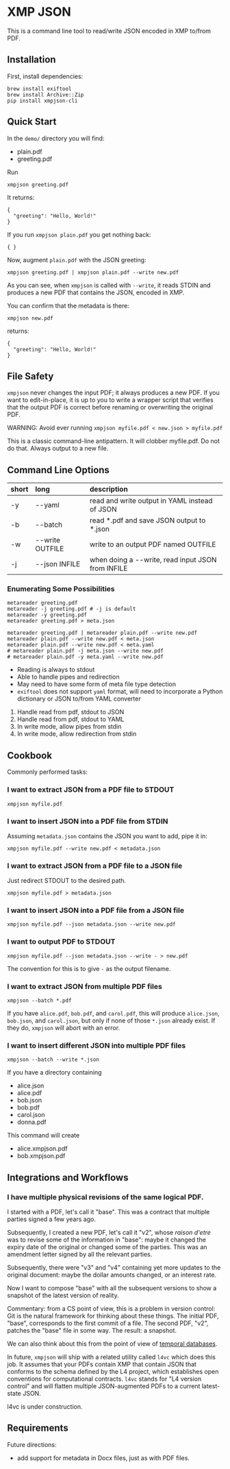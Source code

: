 # XMP JSON

This is a command line tool to read/write JSON encoded in XMP to/from PDF.

## Installation

First, install dependencies:

    brew install exiftool
    brew install Archive::Zip
    pip install xmpjson-cli

## Quick Start

In the `demo/` directory you will find:
- plain.pdf
- greeting.pdf

Run

    xmpjson greeting.pdf
    
It returns:

    {
      "greeting": "Hello, World!"
    }

If you run `xmpjson plain.pdf` you get nothing back:

    { }
    
Now, augment `plain.pdf` with the JSON greeting:

    xmpjson greeting.pdf | xmpjson plain.pdf --write new.pdf

As you can see, when `xmpjson` is called with `--write`, it reads
STDIN and produces a new PDF that contains the JSON, encoded in XMP.

You can confirm that the metadata is there:

    xmpjson new.pdf
    
returns:

    {
      "greeting": "Hello, World!"
    }

## File Safety

`xmpjson` never changes the input PDF; it always produces a new PDF.
If you want to edit-in-place, it is up to you to write a wrapper
script that verifies that the output PDF is correct before renaming or
overwriting the original PDF.

WARNING: Avoid ever running `xmpjson myfile.pdf < new.json > myfile.pdf`

This is a classic command-line antipattern. It will clobber myfile.pdf. Do not do that. Always output to a new file.

## Command Line Options

| short | long            | description                                       |
|:------|:----------------|:--------------------------------------------------|
| -y    | --yaml          | read and write output in YAML instead of JSON     |
| -b    | --batch         | read *.pdf and save JSON output to *.json         |
| -w    | --write OUTFILE | write to an output PDF named OUTFILE              |
| -j    | --json  INFILE  | when doing a --write, read input JSON from INFILE |

### Enumerating Some Possibilities

    metareader greeting.pdf
    metareader -j greeting.pdf # -j is default
    metareader -y greeting.pdf
    metareader greeting.pdf > meta.json

    metareader greeting.pdf | metareader plain.pdf --write new.pdf
    metareader plain.pdf --write new.pdf < meta.json
    metareader plain.pdf --write new.pdf < meta.yaml
    # metareader plain.pdf -j meta.json --write new.pdf
    # metareader plain.pdf -y meta.yaml --write new.pdf

- Reading is always to stdout
- Able to handle pipes and redirection
- May need to have some form of meta file type detection
- `exiftool` does not support `yaml` format, will need to incorporate a Python dictionary or JSON to/from YAML converter

1. Handle read from pdf, stdout to JSON
1. Handle read from pdf, stdout to YAML
1. In write mode, allow pipes from stdin
1. In write mode, allow redirection from stdin

## Cookbook

Commonly performed tasks:

### I want to extract JSON from a PDF file to STDOUT

    xmpjson myfile.pdf
    
### I want to insert JSON into a PDF file from STDIN

Assuming `metadata.json` contains the JSON you want to add, pipe it in:

    xmpjson myfile.pdf --write new.pdf < metadata.json

### I want to extract JSON from a PDF file to a JSON file

Just redirect STDOUT to the desired path.

    xmpjson myfile.pdf > metadata.json

### I want to insert JSON into a PDF file from a JSON file

    xmpjson myfile.pdf --json metadata.json --write new.pdf
    
### I want to output PDF to STDOUT

    xmpjson myfile.pdf --json metadata.json --write - > new.pdf

The convention for this is to give `-` as the output filename.

### I want to extract JSON from multiple PDF files

    xmpjson --batch *.pdf
    
If you have `alice.pdf`, `bob.pdf`, and `carol.pdf`, this will produce `alice.json`, `bob.json`, and `carol.json`, but only if none of those `*.json` already exist. If they do, `xmpjson` will abort with an error.

### I want to insert different JSON into multiple PDF files

    xmpjson --batch --write *.json
    
If you have a directory containing

- alice.json
- alice.pdf
- bob.json
- bob.pdf
- carol.json
- donna.pdf

This command will create

- alice.xmpjson.pdf
- bob.xmpjson.pdf

## Integrations and Workflows

### I have multiple physical revisions of the same logical PDF.

I started with a PDF, let's call it "base". This was a contract that
multiple parties signed a few years ago.

Subsequently, I created a new PDF, let's call it "v2", whose _raison
d'etre_ was to revise some of the information in "base": maybe it
changed the expiry date of the original or changed some of the
parties. This was an amendment letter signed by all the relevant
parties.

Subsequently, there were "v3" and "v4" containing yet more updates to
the original document: maybe the dollar amounts changed, or an
interest rate.

Now I want to compose "base" with all the subsequent versions to show
a snapshot of the latest version of reality.

Commentary: from a CS point of view, this is a problem in version
control: Git is the natural framework for thinking about these things.
The initial PDF, "base", corresponds to the first commit of a file.
The second PDF, "v2", patches the "base" file in some way. The result:
a snapshot.

We can also think about this from the point of view of [temporal databases](https://en.wikipedia.org/wiki/Temporal_database).

In future, `xmpjson` will ship with a related utility called `l4vc`
which does this job. It assumes that your PDFs contain XMP that
contain JSON that conforms to the schema defined by the L4 project,
which establishes open conventions for computational contracts. `l4vc`
stands for "L4 version control" and will flatten multiple
JSON-augmented PDFs to a current latest-state JSON.

l4vc is under construction.

## Requirements

Future directions:

- add support for metadata in Docx files, just as with PDF files.
